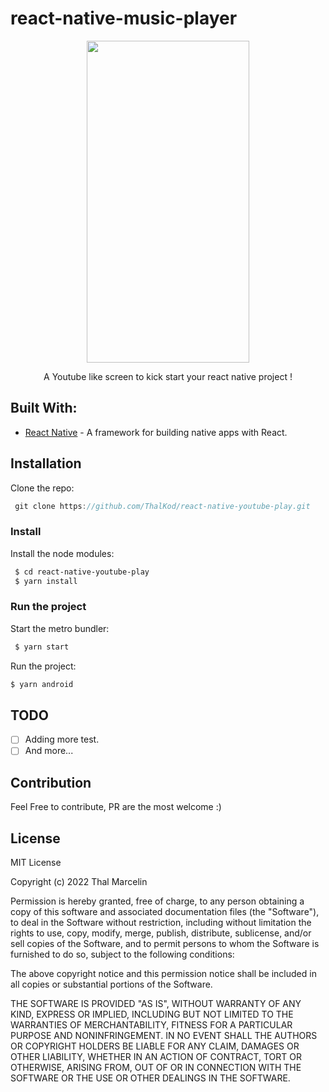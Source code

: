 # react-native-music-player
<p align="center">
  <img width="260" height="515" src="demo.gif">
  <p align="center">
      A Youtube like screen to kick start your react native project !
  </p>
</p>

## Built With:
* [React Native](https://facebook.github.io/react-native/) - A framework for building native apps with React.

## Installation

Clone the repo:
```js
 git clone https://github.com/ThalKod/react-native-youtube-play.git
```
 ### Install
 
 Install the node modules:
 
 ```bash
  $ cd react-native-youtube-play
  $ yarn install
 ```
 ### Run the project

 Start the metro bundler:
 
 ```bash
  $ yarn start
 ```
  Run the project:
  ```bash
  $ yarn android
 ```

## TODO
- [ ] Adding more test.
- [ ] And more... 

## Contribution

Feel Free to contribute, PR are the most welcome :)

## License

MIT License

Copyright (c) 2022 Thal Marcelin

Permission is hereby granted, free of charge, to any person obtaining a copy
of this software and associated documentation files (the "Software"), to deal
in the Software without restriction, including without limitation the rights
to use, copy, modify, merge, publish, distribute, sublicense, and/or sell
copies of the Software, and to permit persons to whom the Software is
furnished to do so, subject to the following conditions:

The above copyright notice and this permission notice shall be included in all
copies or substantial portions of the Software.

THE SOFTWARE IS PROVIDED "AS IS", WITHOUT WARRANTY OF ANY KIND, EXPRESS OR
IMPLIED, INCLUDING BUT NOT LIMITED TO THE WARRANTIES OF MERCHANTABILITY,
FITNESS FOR A PARTICULAR PURPOSE AND NONINFRINGEMENT. IN NO EVENT SHALL THE
AUTHORS OR COPYRIGHT HOLDERS BE LIABLE FOR ANY CLAIM, DAMAGES OR OTHER
LIABILITY, WHETHER IN AN ACTION OF CONTRACT, TORT OR OTHERWISE, ARISING FROM,
OUT OF OR IN CONNECTION WITH THE SOFTWARE OR THE USE OR OTHER DEALINGS IN THE
SOFTWARE.
